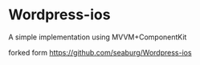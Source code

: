 # Wordpress-ios
A simple implementation using MVVM+ComponentKit

forked form https://github.com/seaburg/Wordpress-ios
